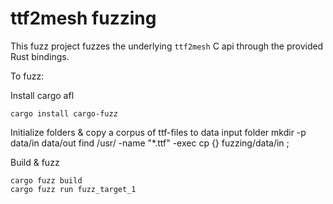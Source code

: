 # ttf2mesh fuzzing

This fuzz project fuzzes the underlying `ttf2mesh` C api through the provided Rust bindings.

To fuzz:

Install cargo afl

    cargo install cargo-fuzz

Initialize folders & copy a corpus of ttf-files to data input folder
	mkdir -p data/in data/out
    find /usr/ -name "*.ttf" -exec cp {} fuzzing/data/in \;

Build & fuzz

	cargo fuzz build
    cargo fuzz run fuzz_target_1

